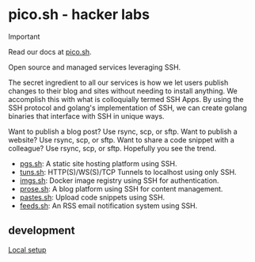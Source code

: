 # pico.sh - hacker labs

> [!IMPORTANT]
> Read our docs at [pico.sh](https://pico.sh).

Open source and managed services leveraging SSH.

The secret ingredient to all our services is how we let users
publish changes to their blog and sites without needing to install anything.
We accomplish this with what is colloquially termed SSH Apps. By using
the SSH protocol and golang's implementation of SSH, we can create
golang binaries that interface with SSH in unique ways.

Want to publish a blog post? Use rsync, scp, or sftp.  Want to publish a
website?  Use rsync, scp, or sftp.  Want to share a code snippet with a
colleague?  Use rsync, scp, or sftp.  Hopefully you see the trend.

- [pgs.sh](https://pico.sh/pgs): A static site hosting platform using SSH.
- [tuns.sh](https://pico.sh/tuns):  HTTP(S)/WS(S)/TCP Tunnels to localhost using only SSH.
- [imgs.sh](https://pico.sh/imgs): Docker image registry using SSH for authentication.
- [prose.sh](https://prose.sh): A blog platform using SSH for content management.
- [pastes.sh](https://pastes.sh): Upload code snippets using SSH.
- [feeds.sh](https://feeds.sh): An RSS email notification system using SSH.

## development

[Local setup](/dev.md)
